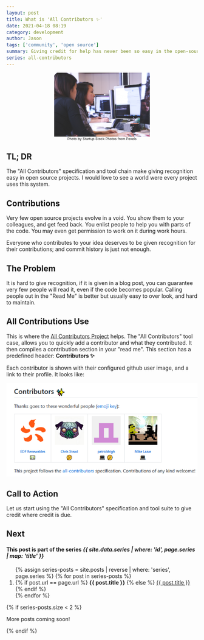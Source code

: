```yaml
---
layout: post
title: What is 'All Contributors ✨'
date: 2021-04-18 08:19
category: development
author: Jason
tags: ['community', 'open source']
summary: Giving credit for help has never been so easy in the open-source world.
series: all-contributors
---
```


<div style="display: flex; align-items: center; justify-content: center;">
    <img src="/assets/img/posts/all-contributor/pexels-startup-stock-photos-7374.jpg" style="width: 50%">
</div>
<div style="display: flex; align-items: center; justify-content: center;">
    <div style="font-size: xx-small">Photo by Startup Stock Photos from Pexels</div>
</div>

## TL; DR

The "All Contributors" specification and tool chain make giving recognition easy in open source projects. I would love to see a world were every project uses this system.

## Contributions

Very few open source projects evolve in a void. You show them to your colleagues, and get feed back. You enlist people to help you with parts of the code. You may even get permission to work on it during work hours.

Everyone who contributes to your idea deserves to be given recognition for their contributions; and commit history is just not enough.

## The Problem

It is hard to give recognition, if it is given in a blog post, you can guarantee very few people will read it, even if the code becomes popular. Calling people out in the "Read Me" is better but usually easy to over look, and hard to maintain.

## All Contributions Use

This is where the [All Contributors Project](https://allcontributors.org/) helps. The "All Contributors" tool case, allows you to quickly add a contributor and what they contributed. It then compiles a contribution section in your "read me". This section has a predefined header: **Contributors ✨**

Each contributor is shown with their configured github user image, and a link to their profile. It looks like:

![Contributors to Safe-SQL-Builder](/assets/img/posts/all-contributor/example.png "Example of Contributors from Safe-SQL-Builder")

## Call to Action

Let us start using the "All Contributors" specification and tool suite to give credit where credit is due.

## Next
<aside class="series">
  <h4>This post is part of the series <em>{{ site.data.series | where: 'id', page.series | map: 'title' }}</em></h4>
  <ol>
    {% assign series-posts = site.posts | reverse | where: 'series', page.series %}
    {% for post in series-posts %}
    <li>
      {% if post.url == page.url %}
      <strong>{{ post.title }}</strong>
      {% else %}
      <a href="{{ site.baseurl }}{{ post.url }}">{{ post.title }}</a>
      {% endif %}
    </li>
    {% endfor %}
  </ol>
  {% if series-posts.size < 2 %}
  <p>More posts coming soon!</p>
  {% endif %}
</aside>